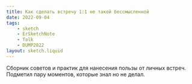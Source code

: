 ```yaml
---
title: Как сделать встречу 1:1 не такой бессмысленной
date: 2022-09-04
tags:
    - sketch
    - ErSketchNote
    - Talk
    - DUMP2022
layout: sketch.liquid
---
```


Сборник советов и практик для нанесения пользы от личных встреч. Подметил пару моментов, которые знал но не делал.
